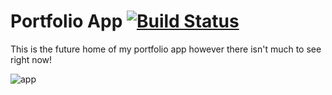 Portfolio App [![Build Status](https://travis-ci.org/Hobogrammer/Portfolio.png?branch=master)](https://travis-ci.org/Hobogrammer/Portfolio)
==========

This is the future home of my portfolio app however there isn't much to see right now!



![app][image]

[image]:https://www.dropbox.com/s/fqq80bhy8nv4tv0/%E3%82%B9%E3%82%AF%E3%83%AA%E3%83%BC%E3%83%B3%E3%82%B7%E3%83%A7%E3%83%83%E3%83%88%202014-01-14%2023.07.18.png "App screen"
